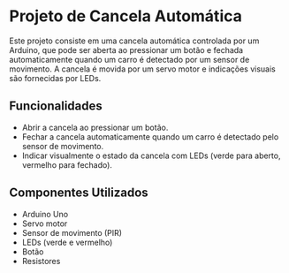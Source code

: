 # Projeto de Cancela Automática

Este projeto consiste em uma cancela automática controlada por um Arduino, que pode ser aberta ao pressionar um botão e fechada automaticamente quando um carro é detectado por um sensor de movimento. A cancela é movida por um servo motor e indicações visuais são fornecidas por LEDs.

## Funcionalidades

- Abrir a cancela ao pressionar um botão.
- Fechar a cancela automaticamente quando um carro é detectado pelo sensor de movimento.
- Indicar visualmente o estado da cancela com LEDs (verde para aberto, vermelho para fechado).

## Componentes Utilizados

- Arduino Uno
- Servo motor
- Sensor de movimento (PIR)
- LEDs (verde e vermelho)
- Botão
- Resistores
